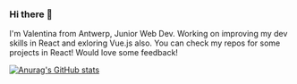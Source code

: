 ### Hi there 👋

I'm Valentina from Antwerp, Junior Web Dev. Working on improving my dev skills in React and exloring Vue.js also. You can check my repos for some projects in React! Would love some feedback!

[![Anurag's GitHub stats](https://github-readme-stats.vercel.app/api?username=valentinacorak)](https://github.com/anuraghazra/github-readme-stats)

